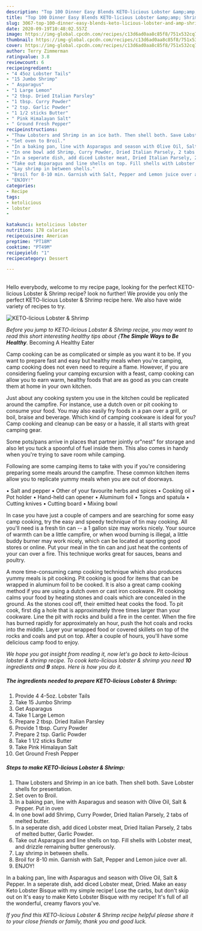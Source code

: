 ```yaml
---
description: "Top 100 Dinner Easy Blends KETO-licious Lobster &amp;amp; Shrimp"
title: "Top 100 Dinner Easy Blends KETO-licious Lobster &amp;amp; Shrimp"
slug: 3067-top-100-dinner-easy-blends-keto-licious-lobster-and-amp-shrimp
date: 2020-09-19T10:48:02.557Z
image: https://img-global.cpcdn.com/recipes/c13d6ad0aa8c85f8/751x532cq70/keto-licious-lobster-shrimp-recipe-main-photo.jpg
thumbnail: https://img-global.cpcdn.com/recipes/c13d6ad0aa8c85f8/751x532cq70/keto-licious-lobster-shrimp-recipe-main-photo.jpg
cover: https://img-global.cpcdn.com/recipes/c13d6ad0aa8c85f8/751x532cq70/keto-licious-lobster-shrimp-recipe-main-photo.jpg
author: Terry Zimmerman
ratingvalue: 3.8
reviewcount: 6
recipeingredient:
- "4 45oz Lobster Tails"
- "15 Jumbo Shrimp"
- " Asparagus"
- "1 Large Lemon"
- "2 tbsp. Dried Italian Parsley"
- "1 tbsp. Curry Powder"
- "2 tsp. Garlic Powder"
- "1 1/2 sticks Butter"
- " Pink Himalayan Salt"
- " Ground Fresh Pepper"
recipeinstructions:
- "Thaw Lobsters and Shrimp in an ice bath. Then shell both. Save Lobster shells for presentation."
- "Set oven to Broil."
- "In a baking pan, line with Asparagus and season with Olive Oil, Salt &amp; Pepper. Put in oven"
- "In one bowl add Shrimp, Curry Powder, Dried Italian Parsely, 2 tabs of melted butter."
- "In a seperate dish, add diced Lobster meat, Dried Italian Parsely, 2 tabs of melted butter, Garlic Powder."
- "Take out Asparagus and line shells on top. Fill shells with Lobster meat, and drizzle remaining butter generously."
- "Lay shrimp in between shells."
- "Broil for 8-10 min. Garnish with Salt, Pepper and Lemon juice over all."
- "ENJOY!"
categories:
- Recipe
tags:
- ketolicious
- lobster
- 

katakunci: ketolicious lobster  
nutrition: 178 calories
recipecuisine: American
preptime: "PT18M"
cooktime: "PT49M"
recipeyield: "1"
recipecategory: Dessert

---
```

<br>
Hello everybody, welcome to my recipe page, looking for the perfect KETO-licious Lobster &amp; Shrimp recipe? look no further! We provide you only the perfect KETO-licious Lobster &amp; Shrimp recipe here. We also have wide variety of recipes to try.
<br>


![KETO-licious Lobster &amp; Shrimp](https://img-global.cpcdn.com/recipes/c13d6ad0aa8c85f8/751x532cq70/keto-licious-lobster-shrimp-recipe-main-photo.jpg)

<i>Before you jump to KETO-licious Lobster &amp; Shrimp recipe, you may want to read this short interesting healthy tips about {<strong>The Simple Ways to Be Healthy</strong>.</i>
Becoming A Healthy Eater

    
Camp cooking can be as complicated or simple as you want it to be. If you want to prepare fast and easy but healthy meals when you're camping, camp cooking does not even need to require a flame. However, if you are considering fueling your camping excursion with a feast, camp cooking can allow you to earn warm, healthy foods that are as good as you can create them at home in your own kitchen.

 Just about any cooking system you use in the kitchen could be replicated around the campfire. For instance, use a dutch oven or pit cooking to consume your food. You may also easily fry foods in a pan over a grill, or boil, braise and beverage. Which kind of camping cookware is ideal for you? Camp cooking and cleanup can be easy or a hassle, it all starts with great camping gear.

Some pots/pans arrive in places that partner jointly or"nest" for storage and also let you tuck a spoonful of fuel inside them. This also comes in handy when you're trying to save room while camping.

Following are some camping items to take with you if you're considering preparing some meals around the campfire. These common kitchen items allow you to replicate yummy meals when you are out of doorways.

• Salt and pepper
• Other of your favourite herbs and spices
• Cooking oil
• Pot holder
• Hand-held can opener
• Aluminum foil
• Tongs and spatula
• Cutting knives
• Cutting board
• Mixing bowl


In case you have just a couple of campers and are searching for some easy camp cooking, try the easy and speedy technique of tin may cooking. All you'll need is a fresh tin can -- a 1 gallon size may works nicely. Your source of warmth can be a little campfire, or when wood burning is illegal, a little buddy burner may work nicely, which can be located at sporting good stores or online. Put your meal in the tin can and just heat the contents of your can over a fire.  This technique works great for sauces, beans and poultry.

A more time-consuming camp cooking technique which also produces yummy meals is pit cooking. Pit cooking is good for items that can be wrapped in aluminum foil to be cooked.  It is also a great camp cooking method if you are using a dutch oven or cast iron cookware. Pit cooking calms your food by heating stones and coals which are concealed in the ground. As the stones cool off, their emitted heat cooks the food. To pit cook, first dig a hole that is approximately three times larger than your cookware. Line the pit with rocks and build a fire in the center. When the fire has burned rapidly for approximately an hour, push the hot coals and rocks into the middle. Layer your wrapped food or covered skillets on top of the rocks and coals and put on top. After a couple of hours, you'll have some delicious camp food to enjoy.


<i>We hope you got insight from reading it, now let's go back to keto-licious lobster &amp; shrimp recipe. To cook keto-licious lobster &amp; shrimp you need <strong>10</strong> ingredients and <strong>9</strong> steps. Here is how you do it.
</i>

##### The ingredients needed to prepare KETO-licious Lobster &amp; Shrimp:

1. Provide 4 4-5oz. Lobster Tails
1. Take 15 Jumbo Shrimp
1. Get  Asparagus
1. Take 1 Large Lemon
1. Prepare 2 tbsp. Dried Italian Parsley
1. Provide 1 tbsp. Curry Powder
1. Prepare 2 tsp. Garlic Powder
1. Take 1 1/2 sticks Butter
1. Take  Pink Himalayan Salt
1. Get  Ground Fresh Pepper


##### Steps to make KETO-licious Lobster &amp; Shrimp:

1. Thaw Lobsters and Shrimp in an ice bath. Then shell both. Save Lobster shells for presentation.
1. Set oven to Broil.
1. In a baking pan, line with Asparagus and season with Olive Oil, Salt &amp; Pepper. Put in oven
1. In one bowl add Shrimp, Curry Powder, Dried Italian Parsely, 2 tabs of melted butter.
1. In a seperate dish, add diced Lobster meat, Dried Italian Parsely, 2 tabs of melted butter, Garlic Powder.
1. Take out Asparagus and line shells on top. Fill shells with Lobster meat, and drizzle remaining butter generously.
1. Lay shrimp in between shells.
1. Broil for 8-10 min. Garnish with Salt, Pepper and Lemon juice over all.
1. ENJOY!


In a baking pan, line with Asparagus and season with Olive Oil, Salt &amp; Pepper. In a seperate dish, add diced Lobster meat, Dried. Make an easy Keto Lobster Bisque with my simple recipe! Lose the carbs, but don&#39;t skip out on It&#39;s easy to make Keto Lobster Bisque with my recipe! It&#39;s full of all the wonderful, creamy flavors you&#39;ve. 

<i>If you find this KETO-licious Lobster &amp; Shrimp recipe helpful please share it to your close friends or family, thank you and good luck.</i>
